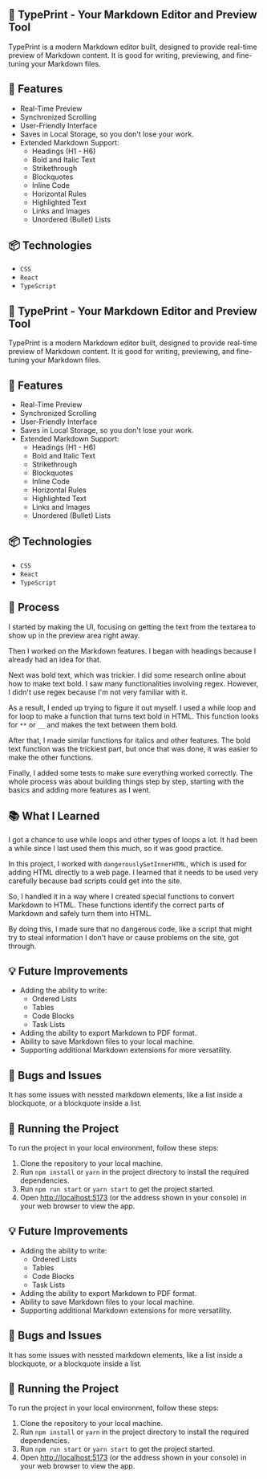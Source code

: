 ## 📝 TypePrint - Your Markdown Editor and Preview Tool

TypePrint is a modern Markdown editor built, designed to provide real-time preview of Markdown content. It is good for writing, previewing, and fine-tuning your Markdown files.

## 🚀 Features

- Real-Time Preview
- Synchronized Scrolling
- User-Friendly Interface
- Saves in Local Storage, so you don't lose your work.
- Extended Markdown Support:
  - Headings (H1 - H6)
  - Bold and Italic Text
  - Strikethrough
  - Blockquotes
  - Inline Code
  - Horizontal Rules
  - Highlighted Text
  - Links and Images
  - Unordered (Bullet) Lists

## 📦 Technologies

- `CSS`
- `React`
- `TypeScript`

## 📝 TypePrint - Your Markdown Editor and Preview Tool

TypePrint is a modern Markdown editor built, designed to provide real-time preview of Markdown content. It is good for writing, previewing, and fine-tuning your Markdown files.

## 🚀 Features

- Real-Time Preview
- Synchronized Scrolling
- User-Friendly Interface
- Saves in Local Storage, so you don't lose your work.
- Extended Markdown Support:
  - Headings (H1 - H6)
  - Bold and Italic Text
  - Strikethrough
  - Blockquotes
  - Inline Code
  - Horizontal Rules
  - Highlighted Text
  - Links and Images
  - Unordered (Bullet) Lists

## 📦 Technologies

- `CSS`
- `React`
- `TypeScript`

## 🍊 Process

I started by making the UI, focusing on getting the text from the textarea to show up in the preview area right away.

Then I worked on the Markdown features. I began with headings because I already had an idea for that.

Next was bold text, which was trickier. I did some research online about how to make text bold. I saw many functionalities involving regex. However, I didn't use regex because I'm not very familiar with it.

As a result, I ended up trying to figure it out myself. I used a while loop and for loop to make a function that turns text bold in HTML. This function looks for `**` or `__` and makes the text between them bold.

After that, I made similar functions for italics and other features. The bold text function was the trickiest part, but once that was done, it was easier to make the other functions.

Finally, I added some tests to make sure everything worked correctly. The whole process was about building things step by step, starting with the basics and adding more features as I went.

## 📚 What I Learned

I got a chance to use while loops and other types of loops a lot. It had been a while since I last used them this much, so it was good practice.

In this project, I worked with `dangerouslySetInnerHTML`, which is used for adding HTML directly to a web page. I learned that it needs to be used very carefully because bad scripts could get into the site.

So, I handled it in a way where I created special functions to convert Markdown to HTML. These functions identify the correct parts of Markdown and safely turn them into HTML.

By doing this, I made sure that no dangerous code, like a script that might try to steal information I don't have or cause problems on the site, got through.

## 💡 Future Improvements

- Adding the ability to write:
  - Ordered Lists
  - Tables
  - Code Blocks
  - Task Lists
- Adding the ability to export Markdown to PDF format.
- Ability to save Markdown files to your local machine.
- Supporting additional Markdown extensions for more versatility.

## 🐛 Bugs and Issues

It has some issues with nessted markdown elements, like a list inside a blockquote, or a blockquote inside a list.

## 🚦 Running the Project

To run the project in your local environment, follow these steps:

1. Clone the repository to your local machine.
2. Run `npm install` or `yarn` in the project directory to install the required dependencies.
3. Run `npm run start` or `yarn start` to get the project started.
4. Open [http://localhost:5173](http://localhost:5173) (or the address shown in your console) in your web browser to view the app.

## 💡 Future Improvements

- Adding the ability to write:
  - Ordered Lists
  - Tables
  - Code Blocks
  - Task Lists
- Adding the ability to export Markdown to PDF format.
- Ability to save Markdown files to your local machine.
- Supporting additional Markdown extensions for more versatility.

## 🐛 Bugs and Issues

It has some issues with nessted markdown elements, like a list inside a blockquote, or a blockquote inside a list.

## 🚦 Running the Project

To run the project in your local environment, follow these steps:

1. Clone the repository to your local machine.
2. Run `npm install` or `yarn` in the project directory to install the required dependencies.
3. Run `npm run start` or `yarn start` to get the project started.
4. Open [http://localhost:5173](http://localhost:5173) (or the address shown in your console) in your web browser to view the app.
